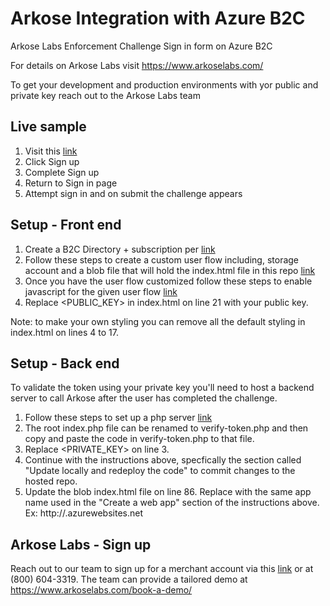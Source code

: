 # Arkose Integration with Azure B2C

Arkose Labs Enforcement Challenge Sign in form on Azure B2C

For details on Arkose Labs visit https://www.arkoselabs.com/ 

To get your development and production environments with yor public and private key reach out to the Arkose Labs team 

## Live sample

1. Visit this [link](https://arkosetest2.b2clogin.com/arkosetest2.onmicrosoft.com/oauth2/v2.0/authorize?p=B2C_1_ArkoseChallenge&client_id=96392ea3-c9ca-49c2-b670-e3bb80512cc8&nonce=defaultNonce&redirect_uri=https%3A%2F%2Farkosephp.azurewebsites.net%2Fcallback.php&scope=openid&response_type=id_token&prompt=login)
2. Click Sign up
3. Complete Sign up
4. Return to Sign in page
5. Attempt sign in and on submit the challenge appears

## Setup - Front end

1. Create a B2C Directory + subscription per [link](https://azure.microsoft.com/en-us/services/active-directory/external-identities/b2c/)
2. Follow these steps to create a custom user flow including, storage account and a blob file that will hold the index.html file in this repo [link](https://docs.microsoft.com/en-us/azure/active-directory-b2c/tutorial-customize-ui)
3. Once you have the user flow customized follow these steps to enable javascript for the given user flow [link](https://docs.microsoft.com/en-us/azure/active-directory-b2c/user-flow-javascript-overview)
4. Replace <PUBLIC_KEY> in index.html on line 21 with your public key.

Note: to make your own styling you can remove all the default styling in index.html on lines 4 to 17.

## Setup - Back end
To validate the token using your private key you'll need to host a backend server to call Arkose after the user has completed the challenge.

1. Follow these steps to set up a php server [link](https://docs.microsoft.com/en-us/azure/app-service/app-service-web-get-started-php)
2. The root index.php file can be renamed to verify-token.php and then copy and paste the code in verify-token.php to that file.
3. Replace <PRIVATE_KEY> on line 3.
4. Continue with the instructions above, specfically the section called "Update locally and redeploy the code" to commit changes to the hosted repo. 
5. Update the blob index.html file on line 86. Replace <app name> with the same app name used in the "Create a web app" section of the instructions above. Ex: http://<app name>.azurewebsites.net


## Arkose Labs - Sign up 
Reach out to our team to sign up for a merchant account via this [link](https://www.arkoselabs.com/contact-sales/) or at (800) 604-3319. The team can provide a tailored demo at https://www.arkoselabs.com/book-a-demo/
